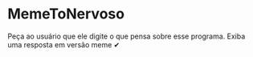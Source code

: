 # MemeToNervoso
Peça ao usuário que ele digite o que pensa sobre esse programa. Exiba uma resposta em versão meme ✔
